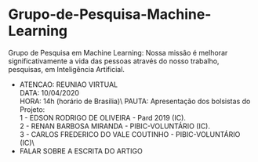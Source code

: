 # Grupo-de-Pesquisa-Machine-Learning
Grupo de Pesquisa em Machine Learning: Nossa missão é melhorar significativamente a vida das pessoas através do nosso trabalho, pesquisas, em Inteligência Artificial.
- ATENCAO:  REUNIAO VIRTUAL\
DATA: 10/04/2020\
HORA: 14h (horário de Brasilia)\ 
PAUTA: Apresentação dos bolsistas do Projeto:\
1 - EDSON RODRIGO DE OLIVEIRA - Pard 2019 (IC).\
2 - RENAN BARBOSA MIRANDA - PIBIC-VOLUNTÁRIO (IC).\
3 - CARLOS FREDERICO DO VALE COUTINHO - PIBIC-VOLUNTÁRIO (IC)\
- FALAR SOBRE A ESCRITA DO ARTIGO 
